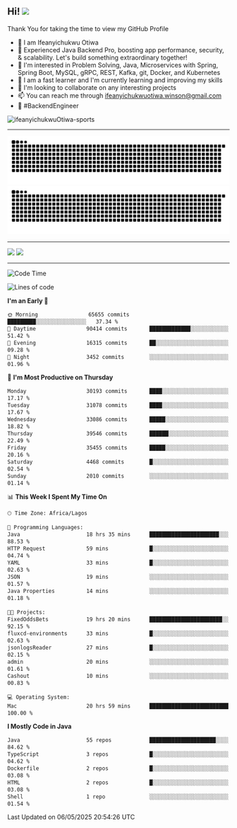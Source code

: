 <!-- BLOG-POST-LIST:START --><!-- BLOG-POST-LIST:END -->

## Hi! <img src="https://media.giphy.com/media/hvRJCLFzcasrR4ia7z/giphy.gif" width="4%"> 

Thank You for taking the time to view my GitHub Profile

- 👋 I am Ifeanyichukwu Otiwa
- 🚀 Experienced Java Backend Pro, boosting app performance, security, & scalability. Let's build something extraordinary together!
- 👀 I'm interested in Problem Solving, Java, Microservices with Spring, Spring Boot, MySQL, gRPC, REST, Kafka, git, Docker, and Kubernetes
- 🌱 I am a fast learner and I'm currently learning and improving my skills
- 💞️ I'm looking to collaborate on any interesting projects
- 📫 You can reach me through ifeanyichukwuotiwa.winson@gmail.com
- 🚀 #BackendEngineer

<p align="left" marginTop="10px"> <img src="https://komarev.com/ghpvc/?username=ifeanyichukwuOtiwa-sports&label=Profile%20views&color=0e75b6&style=for-the-badge" alt="ifeanyichukwuOtiwa-sports" /> </p>

***

<!--🐍📈SNAKEGRAPH / 🌐WEBSITE: https://github.com/Platane/snk -->
![github contribution grid snake animation](https://raw.githubusercontent.com/ifeanyichukwuOtiwa-sports/ifeanyichukwuOtiwa-sports/output/github-contribution-grid-snake-dark.svg#gh-dark-mode-only)![github contribution grid snake animation](https://raw.githubusercontent.com/ifeanyichukwuOtiwa-sports/ifeanyichukwuOtiwa-sports/output/github-contribution-grid-snake.svg#gh-light-mode-only)

***

<p float="left">
  <img float="left" src="https://github-readme-stats.vercel.app/api?username=ifeanyichukwuOtiwa-sports&count_private=true&include_all_commits=true&theme=react&show_icons=true" />
  <img float="right" src="https://github-readme-stats.vercel.app/api/top-langs/?username=ifeanyichukwuOtiwa-sports&layout=compact&show_icons=true&theme=react" /> 
</p>

***



<!--START_SECTION:waka-->
![Code Time](http://img.shields.io/badge/Code%20Time-3%2C664%20hrs%2053%20mins-blue)

![Lines of code](https://img.shields.io/badge/From%20Hello%20World%20I%27ve%20Written-48.6%20million%20lines%20of%20code-blue)

**I'm an Early 🐤** 

```text
🌞 Morning                65655 commits       █████████░░░░░░░░░░░░░░░░   37.34 % 
🌆 Daytime                90414 commits       █████████████░░░░░░░░░░░░   51.42 % 
🌃 Evening                16315 commits       ██░░░░░░░░░░░░░░░░░░░░░░░   09.28 % 
🌙 Night                  3452 commits        ░░░░░░░░░░░░░░░░░░░░░░░░░   01.96 % 
```
📅 **I'm Most Productive on Thursday** 

```text
Monday                   30193 commits       ████░░░░░░░░░░░░░░░░░░░░░   17.17 % 
Tuesday                  31078 commits       ████░░░░░░░░░░░░░░░░░░░░░   17.67 % 
Wednesday                33086 commits       █████░░░░░░░░░░░░░░░░░░░░   18.82 % 
Thursday                 39546 commits       ██████░░░░░░░░░░░░░░░░░░░   22.49 % 
Friday                   35455 commits       █████░░░░░░░░░░░░░░░░░░░░   20.16 % 
Saturday                 4468 commits        █░░░░░░░░░░░░░░░░░░░░░░░░   02.54 % 
Sunday                   2010 commits        ░░░░░░░░░░░░░░░░░░░░░░░░░   01.14 % 
```


📊 **This Week I Spent My Time On** 

```text
🕑︎ Time Zone: Africa/Lagos

💬 Programming Languages: 
Java                     18 hrs 35 mins      ██████████████████████░░░   88.53 % 
HTTP Request             59 mins             █░░░░░░░░░░░░░░░░░░░░░░░░   04.74 % 
YAML                     33 mins             █░░░░░░░░░░░░░░░░░░░░░░░░   02.63 % 
JSON                     19 mins             ░░░░░░░░░░░░░░░░░░░░░░░░░   01.57 % 
Java Properties          14 mins             ░░░░░░░░░░░░░░░░░░░░░░░░░   01.18 % 

🐱‍💻 Projects: 
FixedOddsBets            19 hrs 20 mins      ███████████████████████░░   92.15 % 
fluxcd-environments      33 mins             █░░░░░░░░░░░░░░░░░░░░░░░░   02.63 % 
jsonlogsReader           27 mins             █░░░░░░░░░░░░░░░░░░░░░░░░   02.15 % 
admin                    20 mins             ░░░░░░░░░░░░░░░░░░░░░░░░░   01.61 % 
Cashout                  10 mins             ░░░░░░░░░░░░░░░░░░░░░░░░░   00.83 % 

💻 Operating System: 
Mac                      20 hrs 59 mins      █████████████████████████   100.00 % 
```

**I Mostly Code in Java** 

```text
Java                     55 repos            █████████████████████░░░░   84.62 % 
TypeScript               3 repos             █░░░░░░░░░░░░░░░░░░░░░░░░   04.62 % 
Dockerfile               2 repos             █░░░░░░░░░░░░░░░░░░░░░░░░   03.08 % 
HTML                     2 repos             █░░░░░░░░░░░░░░░░░░░░░░░░   03.08 % 
Shell                    1 repo              ░░░░░░░░░░░░░░░░░░░░░░░░░   01.54 % 
```




 Last Updated on 06/05/2025 20:54:26 UTC
<!--END_SECTION:waka-->

<!--
<p align="center">
![trophy](https://github-profile-trophy.vercel.app/?username=ifeanyichukwuOtiwa-sports&theme=onedark) (https://github.com/ryo-ma/github-profile-trophy)
</p>
-->

<!---
ifeanyi-otiwa/ifeanyi-otiwa is a ✨ special ✨ repository because its `README.md` (this file) appears on your GitHub profile.
You can click the Preview link to take a look at your changes.
--->

